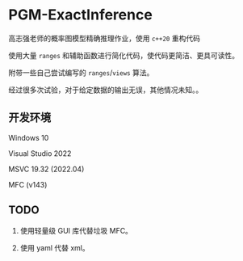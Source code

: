# PGM-ExactInference

高志强老师的概率图模型精确推理作业，使用 `c++20` 重构代码

使用大量 `ranges` 和辅助函数进行简化代码，使代码更简洁、更具可读性。

附带一些自己尝试编写的 `ranges`/`views` 算法。

经过很多次试验，对于给定数据的输出无误，其他情况未知。。

## 开发环境

Windows 10

Visual Studio 2022

MSVC 19.32 (2022.04)

MFC (v143)

## TODO

1. 使用轻量级 GUI 库代替垃圾 MFC。

2. 使用 yaml 代替 xml。
    